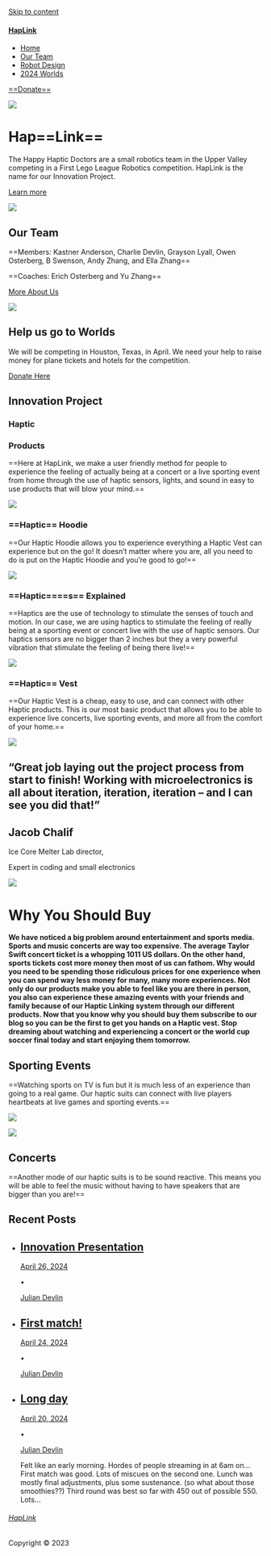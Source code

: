 [Skip to content](https://www.haplink.net/www.haplink.net/index.html#wp--skip-link--target)

#### [HapLink](https://www.haplink.net/www.haplink.net/index.html)

- [Home](https://www.haplink.net/www.haplink.net/index.html)
- [Our Team](https://www.haplink.net/www.haplink.net/our-team/index.html)
- [Robot Design](https://www.haplink.net/www.haplink.net/happy-haptic-doctors-robot-design/index.html)
- [2024 Worlds](https://www.haplink.net/www.haplink.net/2024-worlds/index.html)

[==Donate==](https://www.haplink.net/www.haplink.net/donate/index.html)

![](https://www.haplink.net/www.haplink.net/wp-content/uploads/2024/01/IMG_7438.jpg)

# Hap==Link==

The Happy Haptic Doctors are a small robotics team in the Upper Valley competing in a First Lego League Robotics competition. HapLink is the name for our Innovation Project.

[Learn more](https://www.haplink.net/www.haplink.net/2024-worlds/index.html)

![](https://www.haplink.net/www.haplink.net/wp-content/uploads/2024/01/StatesPicture-edited.jpg)

## Our Team

==Members: Kastner Anderson, Charlie Devlin, Grayson Lyall, Owen Osterberg, B Swenson, Andy Zhang, and Ella Zhang==

==Coaches: Erich Osterberg and Yu Zhang==

[More About Us](https://www.haplink.net/www.haplink.net/our-team/index.html)

![](https://www.haplink.net/www.haplink.net/wp-content/uploads/2024/01/texas-1584104_1920.jpg)

## Help us go to Worlds

We will be competing in Houston, Texas, in April. We need your help to raise money for plane tickets and hotels for the competition.

[Donate Here](https://www.haplink.net/www.haplink.net/donate/index.html)

## Innovation Project

### Haptic

### Products

==Here at HapLink, we make a user friendly method for people to experience the feeling of actually being at a concert or a live sporting event from home through the use of haptic sensors, lights, and sound in easy to use products that will blow your mind.==

![](https://www.haplink.net/www.haplink.net/wp-content/uploads/2024/04/IMG_2821-2-scaled.jpg)

### ==Haptic== Hoodie

==Our Haptic Hoodie allows you to experience everything a Haptic Vest can experience but on the go! It doesn’t matter where you are, all you need to do is put on the Haptic Hoodie and you’re good to go!==

![](https://www.haplink.net/www.haplink.net/wp-content/uploads/2024/01/yeloow-spinnny-edited.jpg)

### ==Haptic====s== Explained

==Haptics are the use of technology to stimulate the senses of touch and motion. In our case, we are using haptics to stimulate the feeling of really being at a sporting event or concert live with the use of haptic sensors. Our haptics sensors are no bigger than 2 inches but they a very powerful vibration that stimulate the feeling of being there live!==

![](https://www.haplink.net/www.haplink.net/wp-content/uploads/2024/04/IMG_2819-1.jpg)

### ==Haptic== Vest

==Our Haptic Vest is a cheap, easy to use, and can connect with other Haptic products. This is our most basic product that allows you to be able to experience live concerts, live sporting events, and more all from the comfort of your home.==

![](https://www.haplink.net/www.haplink.net/wp-content/uploads/2024/01/square-jacob.jpg)

## “Great job laying out the project process from start to finish! Working with microelectronics is all about iteration, iteration, iteration – and I can see you did that!”

## Jacob Chalif

Ice Core Melter Lab director,

Expert in coding and small electronics

![](https://www.haplink.net/www.haplink.net/wp-content/uploads/2024/01/taylorconcert.jpg)

# Why You Should Buy

**We have noticed a big problem around entertainment and sports media. Sports and music concerts are way too expensive. The average Taylor Swift concert ticket is a whopping 1011 US dollars. On the other hand, sports tickets cost more money then most of us can fathom. Why would you need to be spending those ridiculous prices for one experience when you can spend way less money for many, many more experiences. Not only do our products make you able to feel like you are there in person, you also can experience these amazing events with your friends and family because of our Haptic Linking system through our different products. Now that you know why you should buy them subscribe to our blog so you can be the first to get you hands on a Haptic vest. Stop dreaming about watching and experiencing a concert or the world cup soccer final today and start enjoying them tomorrow.**

## Sporting Events

==Watching sports on TV is fun but it is much less of an experience than going to a real game. Our haptic suits can connect with live players heartbeats at live games and sporting events.==

![](https://www.haplink.net/www.haplink.net/wp-content/uploads/2024/04/istockphoto-469569148-612x612-2.jpg)

![](https://www.haplink.net/www.haplink.net/wp-content/uploads/2024/04/Taylor-Swift-The-Eras-Tour-1024x683.jpg)

## Concerts

==Another mode of our haptic suits is to be sound reactive. This means you will be able to feel the music without having to have speakers that are bigger than you are!==

## Recent Posts

- ## [Innovation Presentation](https://www.haplink.net/www.haplink.net/2024/04/26/innovation-presentation/index.html)
    
    [April 26, 2024](https://www.haplink.net/www.haplink.net/2024/04/26/innovation-presentation/index.html)
    
    •
    
    [Julian Devlin](https://www.haplink.net/www.haplink.net/author/haplink_nmrwbj/index.html)
    
- ## [First match!](https://www.haplink.net/www.haplink.net/2024/04/24/first-match/index.html)
    
    [April 24, 2024](https://www.haplink.net/www.haplink.net/2024/04/24/first-match/index.html)
    
    •
    
    [Julian Devlin](https://www.haplink.net/www.haplink.net/author/haplink_nmrwbj/index.html)
    
- ## [Long day](https://www.haplink.net/www.haplink.net/2024/04/20/long-day/index.html)
    
    [April 20, 2024](https://www.haplink.net/www.haplink.net/2024/04/20/long-day/index.html)
    
    •
    
    [Julian Devlin](https://www.haplink.net/www.haplink.net/author/haplink_nmrwbj/index.html)
    
    Felt like an early morning. Hordes of people streaming in at 6am on… First match was good. Lots of miscues on the second one. Lunch was mostly final adjustments, plus some sustenance. (so what about those smoothies??) Third round was best so far with 450 out of possible 550. Lots…
    

###### [HapLink](https://www.haplink.net/www.haplink.net/index.html)

Copyright © 2023